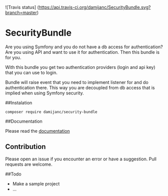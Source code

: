 ![Travis status]
(https://api.travis-ci.org/damijanc/SecurityBundle.svg?branch=master)
# SecurityBundle

Are you using Symfony and you do not have a db access for authentication?
Are you using API and want to use it for authentication. Then this bundle is for you.

With this bundle you get two authentication providers (login and api key) 
that you can use to login.

Bundle will raise event that you need to implement listener for and do authentication there.
This way you are decoupled from db access that is implied when using Symfony security. 

##Instalation
```
composer require damijanc/security-bundle
```

##Documentation

Please read the [documentation](Resources/doc/index.md)

## Contribution
 Please open an issue if you encounter an error or have a suggestion. Pull requests are welcome.

##Todo
- Make a sample project
- ...
